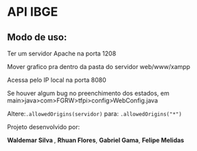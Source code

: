 # API IBGE

## Modo de uso:
<p>Ter um servidor Apache na porta 1208</p>
<p>Mover grafico pra dentro da pasta do servidor web/www/xampp</p>
<p>Acessa pelo IP local na porta 8080</p>
<p>Se houver algum bug no preenchimento dos estados, em main>java>com>FGRW>tfpi>config>WebConfig.java</p>
<p>Altere:<code>.allowedOrigins(servidor)</code> para: <code>.allowedOrigins("*")</code></p>

<p>Projeto desenvolvido por:</p>
<p><b> Waldemar Silva </b>, <b>Rhuan Flores</b>, <b>Gabriel Gama</b>, <b>Felipe Melidas</b></p>

